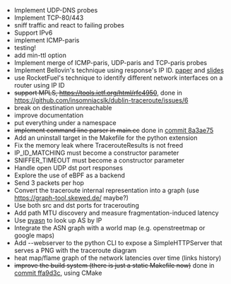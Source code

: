 * Implement UDP-DNS probes
* Implement TCP-80/443
* sniff traffic and react to failing probes
* Support IPv6
* implement ICMP-paris
* testing!
* add min-ttl option
* Implement merge of ICMP-paris, UDP-paris and TCP-paris probes
* Implement Bellovin's  technique using response's IP ID.
  [paper](https://www.cs.columbia.edu/~smb/papers/fnat.pdf) and
  [slides](https://www.cs.columbia.edu/~smb/talks/findnat.pdf)
* use RocketFuel's technique to identify different network interfaces on a
  router using IP ID
* ~~support MPLS, https://tools.ietf.org/html/rfc4950~~, done in https://github.com/insomniacslk/dublin-traceroute/issues/6
* break on destination unreachable
* improve documentation
* put everything under a namespace
* ~~implement command line parser in main.cc~~ done in [commit 8a3ae75](https://github.com/insomniacslk/dublin-traceroute/commit/8a3ae7513645afdad5eabd8d6f368383dff98c8b)
* Add an uninstall target in the Makefile for the python extension
* Fix the memory leak where TracerouteResults is not freed
* IP_ID_MATCHING must become a constructor parameter
* SNIFFER_TIMEOUT must become a constructor parameter
* Handle open UDP dst port responses
* Explore the use of eBPF as a backend
* Send 3 packets per hop
* Convert the traceroute internal representation into a graph (use https://graph-tool.skewed.de/ maybe?)
* Use both src and dst ports for tracerouting
* Add path MTU discovery and measure fragmentation-induced latency
* Use [pyasn](https://github.com/hadiasghari/pyasn) to look up AS by IP
* Integrate the ASN graph with a world map (e.g. openstreetmap or google maps)
* Add --webserver to the python CLI to expose a SimpleHTTPServer that serves a PNG with the traceroute diagram
* heat map/flame graph of the network latencies over time (links history)
* ~~improve the build system (there is just a static Makefile now)~~ done in [commit ffa9d3c](https://github.com/insomniacslk/dublin-traceroute/commit/ffa9d3c306fb772e2c95963a94cdc386b0126206), using CMake

